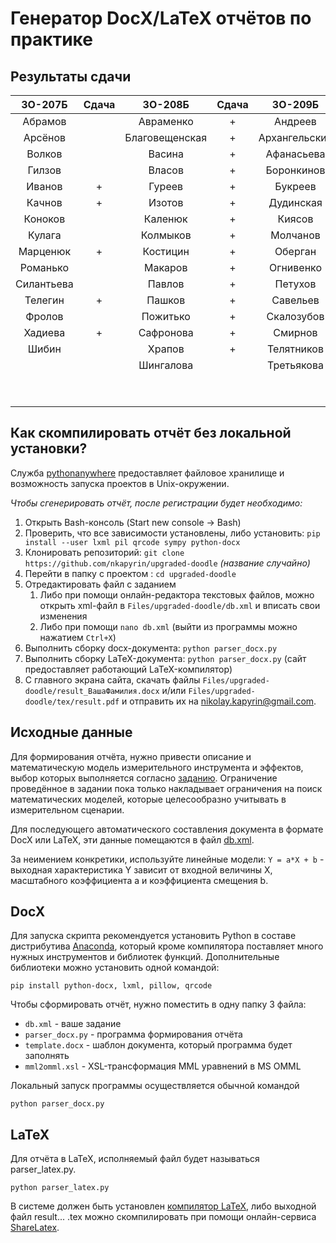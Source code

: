 # Генератор DocX/LaTeX отчётов по практике

## Результаты сдачи

| 3О-207Б       | Сдача | 3О-208Б       | Сдача | 3О-209Б       | Сдача | 3О-210Б       | Сдача |
|:-------------:|:-----:|:-------------:|:-----:|:-------------:|:-----:|:-------------:|:-----:|
| Абрамов       |       | Авраменко     |   +   | Андреев       |       | Белова        |       |
| Арсёнов       |       | Благовещенская|   +   | Архангельский |       | Варганов      |       |
| Волков        |       | Васина        |   +   | Афанасьева    |       | Викулов       |       |
| Гилзов        |       | Власов        |   +   | Боронкинов    |       | Вишкарёв      |       |
| Иванов        |   +   | Гуреев        |   +   | Букреев       |   +   | Волков        |       |
| Качнов        |   +   | Изотов        |   +   | Дудинская     |       | Гугава        |       |
| Коноков       |       | Каленюк       |   +   | Киясов        |       | Ефременков    |       |
| Кулага        |       | Колмыков      |   +   | Молчанов      |       | Задоя         |       |
| Марценюк      |   +   | Костицин      |   +   | Оберган       |       | Затевалова    |       |
| Романько      |       | Макаров       |   +   | Огнивенко     |       | Ильясов       |       |
| Силантьева    |       | Павлов        |   +   | Петухов       |       | Максимов      |       |
| Телегин       |   +   | Пашков        |   +   | Савельев      |       | Маласай       |       |
| Фролов        |       | Пожитько      |   +   | Скалозубов    |       | Николаев      |       |
| Хадиева       |   +   | Сафронова     |   +   | Смирнов       |       | Овчиников     |       |
| Шибин         |       | Храпов        |   +   | Телятников    |   +   | Туруснова     |       |
|               |       | Шингалова     |       | Третьякова    |       | Уварова       |       |
|               |       |               |       |               |       | Холоянц       |       |
|               |       |               |       |               |       | Ярцев         |       |

## Как скомпилировать отчёт без локальной установки?

Служба [pythonanywhere](https://www.pythonanywhere.com) предоставляет файловое хранилище и возможность запуска проектов в Unix-окружении.

*Чтобы сгенерировать отчёт, после регистрации будет необходимо:*

1. Открыть Bash-консоль (Start new console -> Bash)
2. Проверить, что все зависимости установлены, либо установить: `pip install --user lxml pil qrcode sympy python-docx`
3. Клонировать репозиторий: `git clone https://github.com/nkapyrin/upgraded-doodle` _(название случайно)_
4. Перейти в папку с проектом : `cd upgraded-doodle`
5. Отредактировать файл с заданием
    1. Либо при помощи онлайн-редактора текстовых файлов, можно открыть xml-файл в `Files/upgraded-doodle/db.xml` и вписать свои изменения
    2. Либо при помощи `nano db.xml` (выйти из программы можно нажатием `Ctrl+X`)
6. Выполнить сборку docx-документа: `python parser_docx.py`
7. Выполнить сборку LaTeX-документа: `python parser_docx.py` (сайт предоставляет работающий LaTeX-компилятор)
8. С главного экрана сайта, скачать файлы `Files/upgraded-doodle/result_ВашаФамилия.docx` и/или `Files/upgraded-doodle/tex/result.pdf` и отправить их на nikolay.kapyrin@gmail.com.


## Исходные данные

Для формирования отчёта, нужно привести описание и математическую модель измерительного инструмента и эффектов, выбор которых выполняется согласно [заданию](assignment.pdf). Ограничение проведённое в задании пока только накладывает ограничения на поиск математических моделей, которые целесообразно учитывать в измерительном сценарии.

Для последующего автоматического составления документа в формате DocX или LaTeX, эти данные помещаются в файл [db.xml](assignment.pdf).

За неимением конкретики, используйте линейные модели: `Y = a*X + b` - выходная характеристика Y зависит от входной величины X, масштабного коэффициента a и коэффициента смещения b.

## DocX

Для запуска скрипта рекомендуется установить Python в составе дистрибутива [Anaconda](https://www.continuum.io/downloads), который кроме компилятора поставляет много нужных инструментов и библиотек функций. Дополнительные библиотеки можно установить одной командой:

`pip install python-docx, lxml, pillow, qrcode`

Чтобы сформировать отчёт, нужно поместить в одну папку 3 файла:

* `db.xml` - ваше задание
* `parser_docx.py` - программа формирования отчёта
* `template.docx` - шаблон документа, который программа будет заполнять
* `mml2omml.xsl` - XSL-трансформация MML уравнений в MS OMML

Локальный запуск программы осуществляется обычной командой

`python parser_docx.py`

## LaTeX

Для отчёта в LaTeX, исполняемый файл будет называться parser_latex.py.

`python parser_latex.py`

В системе должен быть установлен [компилятор LaTeX](http://www.tug.org/texlive/), либо выходной файл result... .tex можно скомпилировать при помощи онлайн-сервиса [ShareLatex](https://ru.sharelatex.com/).
